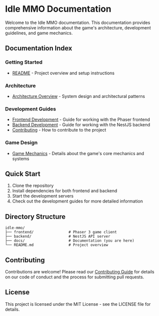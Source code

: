# Idle MMO Documentation

Welcome to the Idle MMO documentation. This documentation provides comprehensive information about the game's architecture, development guidelines, and game mechanics.

## Documentation Index

### Getting Started
- [README](README.md) - Project overview and setup instructions

### Architecture
- [Architecture Overview](architecture.md) - System design and architectural patterns

### Development Guides
- [Frontend Development](frontend-development.md) - Guide for working with the Phaser frontend
- [Backend Development](backend-development.md) - Guide for working with the NestJS backend
- [Contributing](contributing.md) - How to contribute to the project

### Game Design
- [Game Mechanics](game-mechanics.md) - Details about the game's core mechanics and systems

## Quick Start

1. Clone the repository
2. Install dependencies for both frontend and backend
3. Start the development servers
4. Check out the development guides for more detailed information

## Directory Structure

```
idle-mmo/
├── frontend/                # Phaser 3 game client
├── backend/                 # NestJS API server
├── docs/                    # Documentation (you are here)
└── README.md                # Project overview
```

## Contributing

Contributions are welcome! Please read our [Contributing Guide](contributing.md) for details on our code of conduct and the process for submitting pull requests.

## License

This project is licensed under the MIT License - see the LICENSE file for details. 